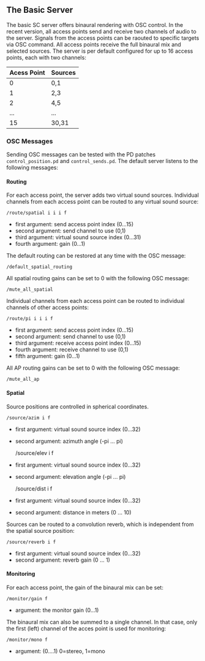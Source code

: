## The Basic Server


The basic SC server offers binaural rendering with OSC control.
In the recent version, all access points send and receive two
channels of audio to the server. Signals from the access
points can be raouted to specific targets via OSC command.
All access points receive the full binaural mix and selected
sources. The server is per default configured for up to 16 access points,
each with two channels:

Acess Point | Sources
---     | ---   
0       | 0,1
1       | 2,3
2       | 4,5
...     | ...   
15      | 30,31



### OSC Messages

Sending OSC messages can be tested with the PD patches
`control_position.pd` and `control_sends.pd`.
The default server listens to the following messages:


#### Routing

For each access point, the server adds two virtual sound sources.
Individual channels from each access point can be routed to any virtual sound source:

    /route/spatial i i i f

- first argument: send access point index (0...15)
- second argument: send channel to use (0,1)
- third argument: virtual sound source index (0...31)
- fourth argument: gain (0...1)

The default routing can be restored at any time with the OSC message:

    /default_spatial_routing

All spatial routing gains can be set to 0 with the following OSC message:

    /mute_all_spatial


Individual channels from each access point can be routed
to individual channels of other access points:

    /route/pi i i i f

- first argument: send access point index (0...15)
- second argument: send channel to use (0,1)
- third argument: receive access point index (0...15)
- fourth argument: receive channel to use (0,1)
- fifth argument: gain (0...1)

All AP routing gains can be set to 0 with the following OSC message:

    /mute_all_ap



#### Spatial

Source positions are controlled in spherical coordinates.

    /source/azim i f

- first argument: virtual sound source index (0...32)
- second argument: azimuth angle (-pi ... pi)

    /source/elev i f

- first argument: virtual sound source index (0...32)
- second argument: elevation angle (-pi ... pi)

    /source/dist i f

- first argument: virtual sound source index (0...32)
- second argument: distance in meters (0 ... 10)

Sources can be routed to a convolution reverb, which is
independent from the spatial source position:

    /source/reverb i f

- first argument: virtual sound source index (0...32)
- second argument: reverb gain (0 ... 1)

#### Monitoring

For each access point, the gain of the binaural mix can be set:

    /monitor/gain f

- argument: the monitor gain (0...1)

The binaural mix can also be summed to a single channel.
In that case, only the first (left) channel of the acces
point is used for monitoring:

    /monitor/mono f

- argument: (0....1) 0=stereo, 1=mono